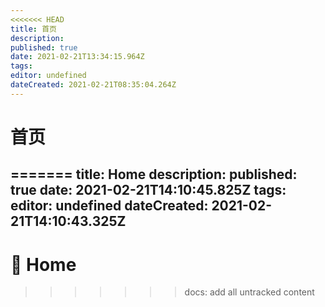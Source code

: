 ```yaml
---
<<<<<<< HEAD
title: 首页
description: 
published: true
date: 2021-02-21T13:34:15.964Z
tags: 
editor: undefined
dateCreated: 2021-02-21T08:35:04.264Z
---
```


# 首页
=======
title: Home
description: 
published: true
date: 2021-02-21T14:10:45.825Z
tags: 
editor: undefined
dateCreated: 2021-02-21T14:10:43.325Z
---

# 🏡 Home
>>>>>>> docs: add all untracked content
